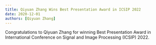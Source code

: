 ```yaml
---
title: Qiyuan Zhang Wins Best Presentation Award in ICSIP 2022
date: 2020-12-01
authors: [Qiyuan Zhang]
---
```


Congratulations to Qiyuan Zhang for winning Best Presentation Award in International Conference on Signal and Image Processing (ICSIP) 2022.

<!--more-->
